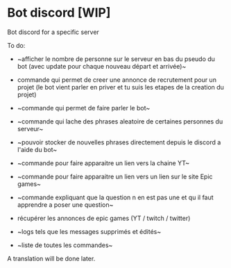 # Bot discord [WIP]

Bot discord for a specific server

To do:

* ~afficher le nombre de personne sur le serveur en bas du pseudo du bot (avec update pour chaque nouveau départ et arrivée)~

* commande qui permet de creer une annonce de recrutement pour un projet (le bot vient parler en priver et tu suis les etapes de la creation du projet)

* ~commande qui permet de faire parler le bot~ 

* ~commande qui lache des phrases aleatoire de certaines personnes du serveur~

* ~pouvoir stocker de nouvelles phrases directement depuis le discord a l'aide du bot~

* ~commande pour faire apparaitre un lien vers la chaine YT~ 

* ~commande pour faire apparaitre un lien vers un lien sur le site Epic games~

* ~commande expliquant que la question n en est pas une et qu il faut apprendre a poser une question~

* récupérer les annonces de epic games (YT / twitch / twitter)

* ~logs tels que les messages supprimés et édités~

* ~liste de toutes les commandes~

A translation will be done later.
